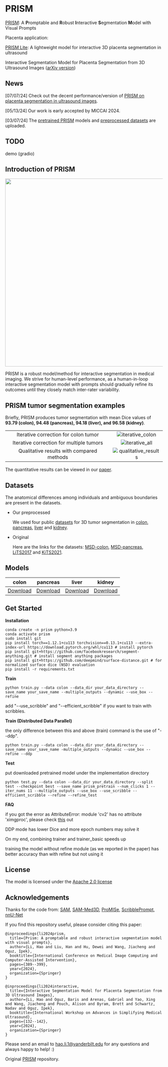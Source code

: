 # PRISM

[PRISM](https://arxiv.org/abs/2404.15028): A **P**romptable and **R**obust **I**nteractive **S**egmentation **M**odel with Visual Prompts

Placenta application:

[PRISM Lite](https://arxiv.org/abs/2408.05372): A lightweight model for interactive 3D placenta segmentation in ultrasound

Interactive Segmentation Model for Placenta Segmentation from 3D Ultrasound Images ([arXiv version](https://arxiv.org/abs/2407.08020))


## News
[07/07/24] Check out the decent performance/version of [PRISM on placenta segmentation in ultrasound images](https://github.com/MedICL-VU/PRISM-placenta).

[05/13/24] Our work is early accepted by MICCAI 2024.

[03/07/24] The [pretrained PRISM](https://drive.google.com/drive/u/1/folders/1B6Df44Gd9PEBGPkE1FwC8Ds4jefCekUB) models and [preprocessed datasets](https://drive.google.com/drive/folders/13uGNb2WQhSQcBQIUhnvYJere1LBYGDsW?usp=sharing) are uploaded.

## TODO


demo (gradio)



## Introduction of PRISM
<img src='figs/framework_v1.png' width='600'>

PRISM is a robust model/method for interactive segmentation in medical imaging. We strive for human-level performance, as a human-in-loop interactive segmentation model with prompts should gradually refine its outcomes until they closely match inter-rater variability. 



## PRISM tumor segmentation examples
Briefly, PRISM produces tumor segmentation with mean Dice values of **93.79 (colon), 94.48 (pancreas), 94.18 (liver), and 96.58 (kidney)**.

  |   |   |
:-------------------------:|:-------------------------:
Iterative correction for colon tumor | ![iterative_colon](figs/iterative_results.png)
Iterative correction for multiple tumors | ![iterative_all](figs/iterative_results_supp.png)
Qualitative results with compared methods | ![qualitative_results](figs/qualitative_results.png)

The quantitative results can be viewed in our [paper](https://arxiv.org/abs/2404.15028).

## Datasets
The anatomical differences among individuals and ambiguous boundaries are present in the datasets.

- Our preprocessed
  
     We used four public [datasets](https://drive.google.com/drive/folders/13uGNb2WQhSQcBQIUhnvYJere1LBYGDsW?usp=sharing) for 3D tumor segmentation in [colon](https://drive.google.com/drive/u/1/folders/1bt17794HCZfmJ2MLh5w0Y_IAJyUj6ti2), [pancreas](https://drive.google.com/drive/u/1/folders/1NncGDG5Cu795WJTmBse-Lm0GrJmtvTdc), [liver](https://drive.google.com/drive/u/1/folders/1vDM2VkNAT5dvFX5XTRhPe6b7zwYWqU_U) and [kidney](https://drive.google.com/drive/u/1/folders/12UDho-JEZHfK1c1laD5dBFNxvJumcoDF). 

- Original
 
     Here are the links for the datasets: [MSD-colon](http://medicaldecathlon.com/), [MSD-pancreas](http://medicaldecathlon.com/), [LiTS2017](https://competitions.codalab.org/competitions/17094) and [KiTS2021](https://kits-challenge.org/kits21/).





## Models
| colon | pancreas | liver | kidney |
|------------------------------|------------------------------|------------------------------|------------------------------|
| [Download](https://drive.google.com/drive/u/1/folders/1nPUC0cCsyA_w-tKkhL_Bw7lesBorGzCl) |[Download](https://drive.google.com/drive/u/1/folders/1JPiF7wtSnbFdl0ZLmFQt1b4H-XH4FDrM)| [Download](https://drive.google.com/drive/u/1/folders/1JAFOca1FxWebzZjRa1lKo1OAv0HXqeh6) |[Download](https://drive.google.com/drive/u/1/folders/1sN0HQLM-LfWB5Kp119YwMsZIfv3VJj7S)|


## Get Started

**Installation**
```
conda create -n prism python=3.9
conda activate prism
sudo install git
pip install torch==1.12.1+cu113 torchvision==0.13.1+cu113 --extra-index-url https://download.pytorch.org/whl/cu113 # install pytorch
pip install git+https://github.com/facebookresearch/segment-anything.git # install segment anything packages
pip install git+https://github.com/deepmind/surface-distance.git # for normalized surface dice (NSD) evaluation
pip install -r requirements.txt
```


**Train**

```
python train.py --data colon --data_dir your_data_directory --save_name your_save_name --multiple_outputs --dynamic --use_box --refine
```

add "--use_scribble" and "--efficient_scribble" if you want to train with scribbles.

**Train (Distributed Data Parallel)**

the only difference between this and above (train) command is the use of "--ddp".
```
python train.py --data colon --data_dir your_data_directory --save_name your_save_name -multiple_outputs --dynamic --use_box --refine --ddp
```



**Test**

put downloaded pretrained model under the implementation directory
```
python test.py --data colon --data_dir your_data_directory --split test --checkpoint best --save_name prism_pretrain --num_clicks 1 --iter_nums 11 --multiple_outputs --use_box --use_scribble --efficient_scribble --refine --refine_test
```




**FAQ**

if you got the error as AttributeError: module 'cv2' has no attribute 'ximgproc', please check [this](https://stackoverflow.com/questions/57427233/module-cv2-cv2-has-no-attribute-ximgproc) out

DDP mode has lower Dice and more epoch numbers may solve it

On my end, combining trainer and trainer_basic speeds up

training the model without refine module (as we reported in the paper) has better accuracy than with refine but not using it


## License

The model is licensed under the [Apache 2.0 license](LICENSE)


## Acknowledgements
Thanks for the code from: [SAM](https://github.com/facebookresearch/segment-anything), [SAM-Med3D](https://github.com/uni-medical/SAM-Med3D), [ProMISe](https://github.com/MedICL-VU/ProMISe), [ScribblePrompt](https://github.com/halleewong/ScribblePrompt), [nnU-Net](https://github.com/MIC-DKFZ/nnUNet)

If you find this repository useful, please consider citing this paper:
```
@inproceedings{li2024prism,
  title={Prism: A promptable and robust interactive segmentation model with visual prompts},
  author={Li, Hao and Liu, Han and Hu, Dewei and Wang, Jiacheng and Oguz, Ipek},
  booktitle={International Conference on Medical Image Computing and Computer-Assisted Intervention},
  pages={389--399},
  year={2024},
  organization={Springer}
}
```
```
@inproceedings{li2024interactive,
  title={Interactive Segmentation Model for Placenta Segmentation from 3D Ultrasound Images},
  author={Li, Hao and Oguz, Baris and Arenas, Gabriel and Yao, Xing and Wang, Jiacheng and Pouch, Alison and Byram, Brett and Schwartz, Nadav and Oguz, Ipek},
  booktitle={International Workshop on Advances in Simplifying Medical Ultrasound},
  pages={132--142},
  year={2024},
  organization={Springer}
}
```
Please send an email to hao.li.1@vanderbilt.edu for any questions and always happy to help! :)

Original [PRISM](https://github.com/HaoLi12345/PRISM) repository.
